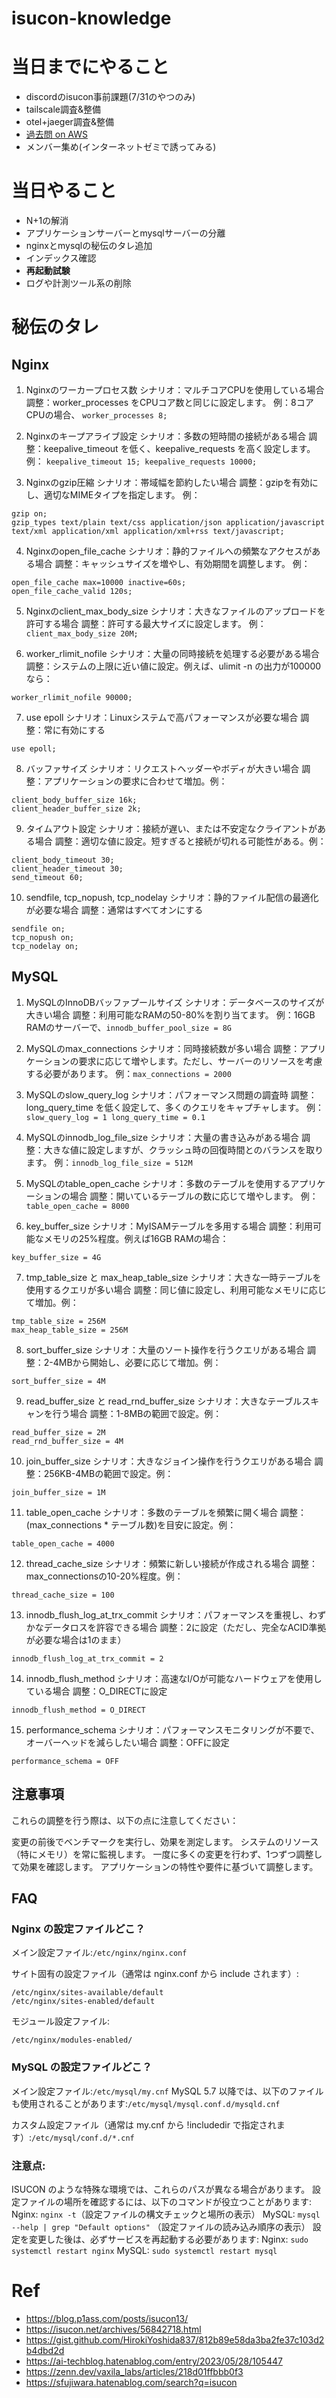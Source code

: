 # isucon-knowledge

# 当日までにやること
- discordのisucon事前課題(7/31のやつのみ)
- tailscale調査&整備
- otel+jaeger調査&整備
- [過去問 on AWS](https://github.com/matsuu/aws-isucon/tree/main)
- メンバー集め(インターネットゼミで誘ってみる)

# 当日やること
- N+1の解消
- アプリケーションサーバーとmysqlサーバーの分離
- nginxとmysqlの秘伝のタレ追加
- インデックス確認
- **再起動試験**
- ログや計測ツール系の削除

# 秘伝のタレ
## Nginx
1. Nginxのワーカープロセス数
シナリオ：マルチコアCPUを使用している場合
調整：worker_processes をCPUコア数と同じに設定します。
例：8コアCPUの場合、 `worker_processes 8;`

2. Nginxのキープアライブ設定
シナリオ：多数の短時間の接続がある場合
調整：keepalive_timeout を低く、keepalive_requests を高く設定します。
例： `keepalive_timeout 15; keepalive_requests 10000;`

3. Nginxのgzip圧縮
シナリオ：帯域幅を節約したい場合
調整：gzipを有効にし、適切なMIMEタイプを指定します。
例：
```
gzip on;
gzip_types text/plain text/css application/json application/javascript text/xml application/xml application/xml+rss text/javascript;
```

4. Nginxのopen_file_cache
シナリオ：静的ファイルへの頻繁なアクセスがある場合
調整：キャッシュサイズを増やし、有効期間を調整します。
例：
```
open_file_cache max=10000 inactive=60s;
open_file_cache_valid 120s;
```

5. Nginxのclient_max_body_size
シナリオ：大きなファイルのアップロードを許可する場合
調整：許可する最大サイズに設定します。
例：`client_max_body_size 20M;`

6. worker_rlimit_nofile
シナリオ：大量の同時接続を処理する必要がある場合
調整：システムの上限に近い値に設定。例えば、ulimit -n の出力が100000なら：

`worker_rlimit_nofile 90000;`

7. use epoll
シナリオ：Linuxシステムで高パフォーマンスが必要な場合
調整：常に有効にする

`use epoll;`

8. バッファサイズ
シナリオ：リクエストヘッダーやボディが大きい場合
調整：アプリケーションの要求に合わせて増加。例：
```
client_body_buffer_size 16k;
client_header_buffer_size 2k;
```

9. タイムアウト設定
シナリオ：接続が遅い、または不安定なクライアントがある場合
調整：適切な値に設定。短すぎると接続が切れる可能性がある。例：
```
client_body_timeout 30;
client_header_timeout 30;
send_timeout 60;
```

10. sendfile, tcp_nopush, tcp_nodelay
シナリオ：静的ファイル配信の最適化が必要な場合
調整：通常はすべてオンにする
```
sendfile on;
tcp_nopush on;
tcp_nodelay on;
```

## MySQL
1. MySQLのInnoDBバッファプールサイズ
シナリオ：データベースのサイズが大きい場合
調整：利用可能なRAMの50-80%を割り当てます。
例：16GB RAMのサーバーで、`innodb_buffer_pool_size = 8G`

2. MySQLのmax_connections
シナリオ：同時接続数が多い場合
調整：アプリケーションの要求に応じて増やします。ただし、サーバーのリソースを考慮する必要があります。
例：`max_connections = 2000`

3. MySQLのslow_query_log
シナリオ：パフォーマンス問題の調査時
調整：long_query_time を低く設定して、多くのクエリをキャプチャします。
例：`slow_query_log = 1 long_query_time = 0.1`

4. MySQLのinnodb_log_file_size
シナリオ：大量の書き込みがある場合
調整：大きな値に設定しますが、クラッシュ時の回復時間とのバランスを取ります。
例：`innodb_log_file_size = 512M`

5. MySQLのtable_open_cache
シナリオ：多数のテーブルを使用するアプリケーションの場合
調整：開いているテーブルの数に応じて増やします。
例： `table_open_cache = 8000`

6. key_buffer_size
シナリオ：MyISAMテーブルを多用する場合
調整：利用可能なメモリの25%程度。例えば16GB RAMの場合：

`key_buffer_size = 4G`

7. tmp_table_size と max_heap_table_size
シナリオ：大きな一時テーブルを使用するクエリが多い場合
調整：同じ値に設定し、利用可能なメモリに応じて増加。例：
```
tmp_table_size = 256M
max_heap_table_size = 256M
```
8. sort_buffer_size
シナリオ：大量のソート操作を行うクエリがある場合
調整：2-4MBから開始し、必要に応じて増加。例：

`sort_buffer_size = 4M`

9. read_buffer_size と read_rnd_buffer_size
シナリオ：大きなテーブルスキャンを行う場合
調整：1-8MBの範囲で設定。例：
```
read_buffer_size = 2M
read_rnd_buffer_size = 4M
```
10. join_buffer_size
シナリオ：大きなジョイン操作を行うクエリがある場合
調整：256KB-4MBの範囲で設定。例：

`join_buffer_size = 1M`

11. table_open_cache
シナリオ：多数のテーブルを頻繁に開く場合
調整：(max_connections * テーブル数)を目安に設定。例：

`table_open_cache = 4000`

12. thread_cache_size
シナリオ：頻繁に新しい接続が作成される場合
調整：max_connectionsの10-20%程度。例：

`thread_cache_size = 100`

13. innodb_flush_log_at_trx_commit
シナリオ：パフォーマンスを重視し、わずかなデータロスを許容できる場合
調整：2に設定（ただし、完全なACID準拠が必要な場合は1のまま）

`innodb_flush_log_at_trx_commit = 2`

14. innodb_flush_method
シナリオ：高速なI/Oが可能なハードウェアを使用している場合
調整：O_DIRECTに設定

`innodb_flush_method = O_DIRECT`

15. performance_schema
シナリオ：パフォーマンスモニタリングが不要で、オーバーヘッドを減らしたい場合
調整：OFFに設定

`performance_schema = OFF`

## 注意事項
これらの調整を行う際は、以下の点に注意してください：

変更の前後でベンチマークを実行し、効果を測定します。
システムのリソース（特にメモリ）を常に監視します。
一度に多くの変更を行わず、1つずつ調整して効果を確認します。
アプリケーションの特性や要件に基づいて調整します。

## FAQ
### Nginx の設定ファイルどこ？
メイン設定ファイル:`/etc/nginx/nginx.conf`

サイト固有の設定ファイル（通常は nginx.conf から include されます）:
```
/etc/nginx/sites-available/default
/etc/nginx/sites-enabled/default
```

モジュール設定ファイル:

`/etc/nginx/modules-enabled/`

### MySQL の設定ファイルどこ？

メイン設定ファイル:`/etc/mysql/my.cnf`
MySQL 5.7 以降では、以下のファイルも使用されることがあります:`/etc/mysql/mysql.conf.d/mysqld.cnf`

カスタム設定ファイル（通常は my.cnf から !includedir で指定されます）:`/etc/mysql/conf.d/*.cnf`

### 注意点:
ISUCON のような特殊な環境では、これらのパスが異なる場合があります。
設定ファイルの場所を確認するには、以下のコマンドが役立つことがあります:
Nginx: `nginx -t`（設定ファイルの構文チェックと場所の表示）
MySQL: `mysql --help | grep "Default options"` （設定ファイルの読み込み順序の表示）
設定を変更した後は、必ずサービスを再起動する必要があります:
Nginx: `sudo systemctl restart nginx`
MySQL: `sudo systemctl restart mysql`

# Ref
- https://blog.p1ass.com/posts/isucon13/
- https://isucon.net/archives/56842718.html
- https://gist.github.com/HirokiYoshida837/812b89e58da3ba2fe37c103d2b4dbd2d
- https://ai-techblog.hatenablog.com/entry/2023/05/28/105447
- https://zenn.dev/vaxila_labs/articles/218d01ffbbb0f3
- https://sfujiwara.hatenablog.com/search?q=isucon

